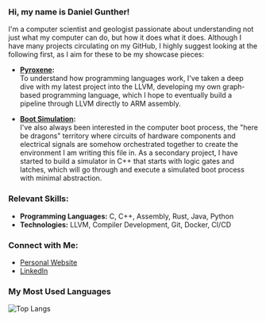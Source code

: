 ### Hi, my name is Daniel Gunther!

I'm a computer scientist and geologist passionate about understanding not just what my computer can do, but how it does what it does. Although I have many projects circulating on my GitHub, I highly suggest looking at the following first, as I aim for these to be my showcase pieces:

- **[Pyroxene](https://github.com/dgunther2001/pyroxene_lang):**  
  To understand how programming languages work, I've taken a deep dive with my latest project into the LLVM, developing my own graph-based programming language, which I hope to eventually build a pipeline through LLVM directly to ARM assembly.

- **[Boot Simulation](https://github.com/dgunther2001/BIOS_Hardware_Simulation):**  
  I've also always been interested in the computer boot process, the "here be dragons" territory where circuits of hardware components and electrical signals are somehow orchestrated together to create the environment I am writing this file in. As a secondary project, I have started to build a simulator in C++ that starts with logic gates and latches, which will go through and execute a simulated boot process with minimal abstraction.

### Relevant Skills:

- **Programming Languages:** C, C++, Assembly, Rust, Java, Python
- **Technologies:** LLVM, Compiler Development, Git, Docker, CI/CD

### Connect with Me:

- [Personal Website](https://danielgunther.com)
- [LinkedIn](https://www.linkedin.com/in/daniel-gunther-1b035a221/)  

### My Most Used Languages
![Top Langs](https://github-readme-stats.vercel.app/api/top-langs/?username=dgunther2001&hide_progress=true)
